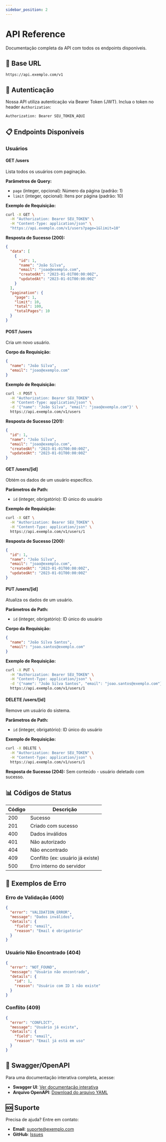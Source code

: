 ```yaml
---
sidebar_position: 2
---
```


# API Reference

Documentação completa da API com todos os endpoints disponíveis.

## 🔗 Base URL

```
https://api.exemplo.com/v1
```

## 🔐 Autenticação

Nossa API utiliza autenticação via Bearer Token (JWT). Inclua o token no header `Authorization`:

```bash
Authorization: Bearer SEU_TOKEN_AQUI
```

## 📋 Endpoints Disponíveis

### Usuários

#### GET /users

Lista todos os usuários com paginação.

**Parâmetros de Query:**
- `page` (integer, opcional): Número da página (padrão: 1)
- `limit` (integer, opcional): Itens por página (padrão: 10)

**Exemplo de Requisição:**
```bash
curl -X GET \
  -H "Authorization: Bearer SEU_TOKEN" \
  -H "Content-Type: application/json" \
  "https://api.exemplo.com/v1/users?page=1&limit=10"
```

**Resposta de Sucesso (200):**
```json
{
  "data": [
    {
      "id": 1,
      "name": "João Silva",
      "email": "joao@exemplo.com",
      "createdAt": "2023-01-01T00:00:00Z",
      "updatedAt": "2023-01-01T00:00:00Z"
    }
  ],
  "pagination": {
    "page": 1,
    "limit": 10,
    "total": 100,
    "totalPages": 10
  }
}
```

#### POST /users

Cria um novo usuário.

**Corpo da Requisição:**
```json
{
  "name": "João Silva",
  "email": "joao@exemplo.com"
}
```

**Exemplo de Requisição:**
```bash
curl -X POST \
  -H "Authorization: Bearer SEU_TOKEN" \
  -H "Content-Type: application/json" \
  -d '{"name": "João Silva", "email": "joao@exemplo.com"}' \
  https://api.exemplo.com/v1/users
```

**Resposta de Sucesso (201):**
```json
{
  "id": 1,
  "name": "João Silva",
  "email": "joao@exemplo.com",
  "createdAt": "2023-01-01T00:00:00Z",
  "updatedAt": "2023-01-01T00:00:00Z"
}
```

#### GET /users/[id]

Obtém os dados de um usuário específico.

**Parâmetros de Path:**
- `id` (integer, obrigatório): ID único do usuário

**Exemplo de Requisição:**
```bash
curl -X GET \
  -H "Authorization: Bearer SEU_TOKEN" \
  -H "Content-Type: application/json" \
  https://api.exemplo.com/v1/users/1
```

**Resposta de Sucesso (200):**
```json
{
  "id": 1,
  "name": "João Silva",
  "email": "joao@exemplo.com",
  "createdAt": "2023-01-01T00:00:00Z",
  "updatedAt": "2023-01-01T00:00:00Z"
}
```

#### PUT /users/[id]

Atualiza os dados de um usuário.

**Parâmetros de Path:**
- `id` (integer, obrigatório): ID único do usuário

**Corpo da Requisição:**
```json
{
  "name": "João Silva Santos",
  "email": "joao.santos@exemplo.com"
}
```

**Exemplo de Requisição:**
```bash
curl -X PUT \
  -H "Authorization: Bearer SEU_TOKEN" \
  -H "Content-Type: application/json" \
  -d '{"name": "João Silva Santos", "email": "joao.santos@exemplo.com"}' \
  https://api.exemplo.com/v1/users/1
```

#### DELETE /users/[id]

Remove um usuário do sistema.

**Parâmetros de Path:**
- `id` (integer, obrigatório): ID único do usuário

**Exemplo de Requisição:**
```bash
curl -X DELETE \
  -H "Authorization: Bearer SEU_TOKEN" \
  -H "Content-Type: application/json" \
  https://api.exemplo.com/v1/users/1
```

**Resposta de Sucesso (204):**
Sem conteúdo - usuário deletado com sucesso.

## 📊 Códigos de Status

| Código | Descrição |
|--------|-----------|
| 200 | Sucesso |
| 201 | Criado com sucesso |
| 400 | Dados inválidos |
| 401 | Não autorizado |
| 404 | Não encontrado |
| 409 | Conflito (ex: usuário já existe) |
| 500 | Erro interno do servidor |

## 🔧 Exemplos de Erro

### Erro de Validação (400)
```json
{
  "error": "VALIDATION_ERROR",
  "message": "Dados inválidos",
  "details": {
    "field": "email",
    "reason": "Email é obrigatório"
  }
}
```

### Usuário Não Encontrado (404)
```json
{
  "error": "NOT_FOUND",
  "message": "Usuário não encontrado",
  "details": {
    "id": 1,
    "reason": "Usuário com ID 1 não existe"
  }
}
```

### Conflito (409)
```json
{
  "error": "CONFLICT",
  "message": "Usuário já existe",
  "details": {
    "field": "email",
    "reason": "Email já está em uso"
  }
}
```

## 📝 Swagger/OpenAPI

Para uma documentação interativa completa, acesse:

- **Swagger UI**: [Ver documentação interativa](/api/openapi.yaml)
- **Arquivo OpenAPI**: [Download do arquivo YAML](/api/openapi.yaml)

## 🆘 Suporte

Precisa de ajuda? Entre em contato:

- **Email**: suporte@exemplo.com
- **GitHub**: [Issues](https://github.com/exemplo/api-docs/issues)
